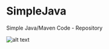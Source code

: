 # SimpleJava
Simple Java/Maven Code - Repository

![alt text](https://media.makeameme.org/created/java-java-everywhere.jpg)
